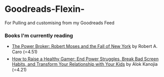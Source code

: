 # Goodreads-Flexin-
For Pulling and customising from my Goodreads Feed

### Books I'm currently reading
<!-- GOODREADS-LIST:START -->
- [The Power Broker: Robert Moses and the Fall of New York](https://www.goodreads.com/review/show/4658526674?utm_medium=api&utm_source=rss) by Robert A. Caro (⭐️4.51)
- [How to Raise a Healthy Gamer: End Power Struggles, Break Bad Screen Habits, and Transform Your Relationship with Your Kids](https://www.goodreads.com/review/show/6338590986?utm_medium=api&utm_source=rss) by Alok Kanojia (⭐️4.21)
<!-- GOODREADS-LIST:END -->
